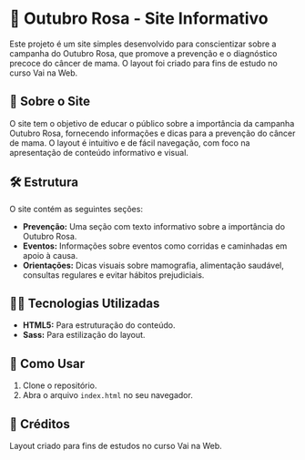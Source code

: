 # 🎀 Outubro Rosa - Site Informativo

Este projeto é um site simples desenvolvido para conscientizar sobre a campanha do Outubro Rosa, que promove a prevenção e o diagnóstico precoce do câncer de mama. O layout foi criado para fins de estudo no curso Vai na Web.

## 📄 Sobre o Site

O site tem o objetivo de educar o público sobre a importância da campanha Outubro Rosa, fornecendo informações e dicas para a prevenção do câncer de mama. O layout é intuitivo e de fácil navegação, com foco na apresentação de conteúdo informativo e visual.

## 🛠️ Estrutura

O site contém as seguintes seções:

- **Prevenção:** Uma seção com texto informativo sobre a importância do Outubro Rosa.
- **Eventos:** Informações sobre eventos como corridas e caminhadas em apoio à causa.
- **Orientações:** Dicas visuais sobre mamografia, alimentação saudável, consultas regulares e evitar hábitos prejudiciais.

## 🧑‍💻 Tecnologias Utilizadas

- **HTML5:** Para estruturação do conteúdo.
- **Sass:** Para estilização do layout.

## 🚀 Como Usar

1. Clone o repositório.
2. Abra o arquivo `index.html` no seu navegador.

## 📝 Créditos

Layout criado para fins de estudos no curso Vai na Web.
